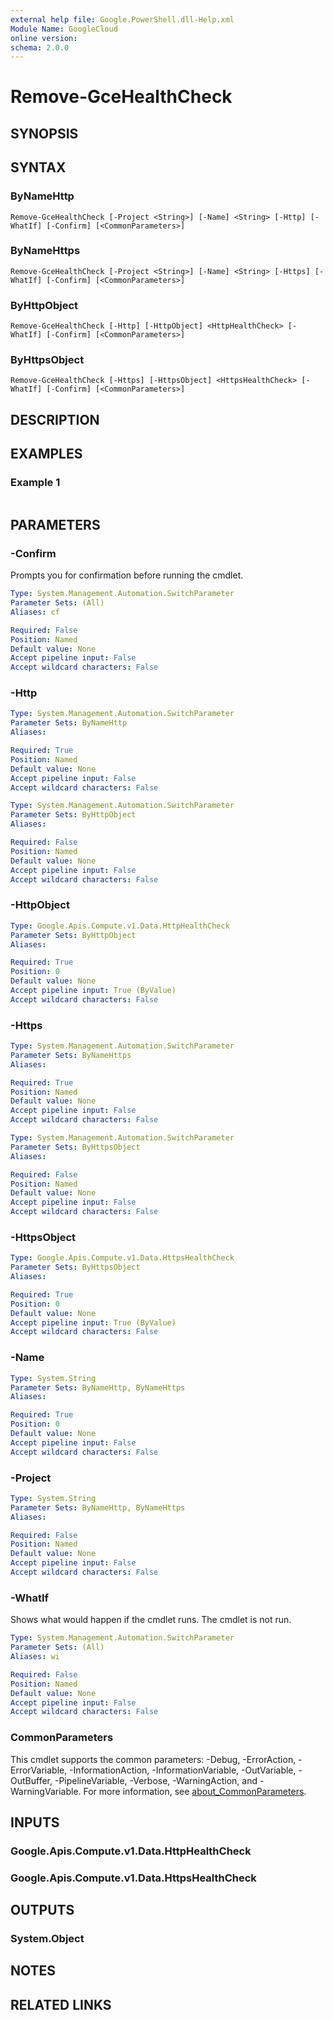 ```yaml
---
external help file: Google.PowerShell.dll-Help.xml
Module Name: GoogleCloud
online version:
schema: 2.0.0
---
```


# Remove-GceHealthCheck

## SYNOPSIS


## SYNTAX

### ByNameHttp
```
Remove-GceHealthCheck [-Project <String>] [-Name] <String> [-Http] [-WhatIf] [-Confirm] [<CommonParameters>]
```

### ByNameHttps
```
Remove-GceHealthCheck [-Project <String>] [-Name] <String> [-Https] [-WhatIf] [-Confirm] [<CommonParameters>]
```

### ByHttpObject
```
Remove-GceHealthCheck [-Http] [-HttpObject] <HttpHealthCheck> [-WhatIf] [-Confirm] [<CommonParameters>]
```

### ByHttpsObject
```
Remove-GceHealthCheck [-Https] [-HttpsObject] <HttpsHealthCheck> [-WhatIf] [-Confirm] [<CommonParameters>]
```

## DESCRIPTION


## EXAMPLES

### Example 1
```powershell

```



## PARAMETERS

### -Confirm
Prompts you for confirmation before running the cmdlet.

```yaml
Type: System.Management.Automation.SwitchParameter
Parameter Sets: (All)
Aliases: cf

Required: False
Position: Named
Default value: None
Accept pipeline input: False
Accept wildcard characters: False
```

### -Http


```yaml
Type: System.Management.Automation.SwitchParameter
Parameter Sets: ByNameHttp
Aliases:

Required: True
Position: Named
Default value: None
Accept pipeline input: False
Accept wildcard characters: False
```

```yaml
Type: System.Management.Automation.SwitchParameter
Parameter Sets: ByHttpObject
Aliases:

Required: False
Position: Named
Default value: None
Accept pipeline input: False
Accept wildcard characters: False
```

### -HttpObject


```yaml
Type: Google.Apis.Compute.v1.Data.HttpHealthCheck
Parameter Sets: ByHttpObject
Aliases:

Required: True
Position: 0
Default value: None
Accept pipeline input: True (ByValue)
Accept wildcard characters: False
```

### -Https


```yaml
Type: System.Management.Automation.SwitchParameter
Parameter Sets: ByNameHttps
Aliases:

Required: True
Position: Named
Default value: None
Accept pipeline input: False
Accept wildcard characters: False
```

```yaml
Type: System.Management.Automation.SwitchParameter
Parameter Sets: ByHttpsObject
Aliases:

Required: False
Position: Named
Default value: None
Accept pipeline input: False
Accept wildcard characters: False
```

### -HttpsObject


```yaml
Type: Google.Apis.Compute.v1.Data.HttpsHealthCheck
Parameter Sets: ByHttpsObject
Aliases:

Required: True
Position: 0
Default value: None
Accept pipeline input: True (ByValue)
Accept wildcard characters: False
```

### -Name


```yaml
Type: System.String
Parameter Sets: ByNameHttp, ByNameHttps
Aliases:

Required: True
Position: 0
Default value: None
Accept pipeline input: False
Accept wildcard characters: False
```

### -Project


```yaml
Type: System.String
Parameter Sets: ByNameHttp, ByNameHttps
Aliases:

Required: False
Position: Named
Default value: None
Accept pipeline input: False
Accept wildcard characters: False
```

### -WhatIf
Shows what would happen if the cmdlet runs.
The cmdlet is not run.

```yaml
Type: System.Management.Automation.SwitchParameter
Parameter Sets: (All)
Aliases: wi

Required: False
Position: Named
Default value: None
Accept pipeline input: False
Accept wildcard characters: False
```

### CommonParameters
This cmdlet supports the common parameters: -Debug, -ErrorAction, -ErrorVariable, -InformationAction, -InformationVariable, -OutVariable, -OutBuffer, -PipelineVariable, -Verbose, -WarningAction, and -WarningVariable. For more information, see [about_CommonParameters](http://go.microsoft.com/fwlink/?LinkID=113216).

## INPUTS

### Google.Apis.Compute.v1.Data.HttpHealthCheck

### Google.Apis.Compute.v1.Data.HttpsHealthCheck

## OUTPUTS

### System.Object
## NOTES

## RELATED LINKS

